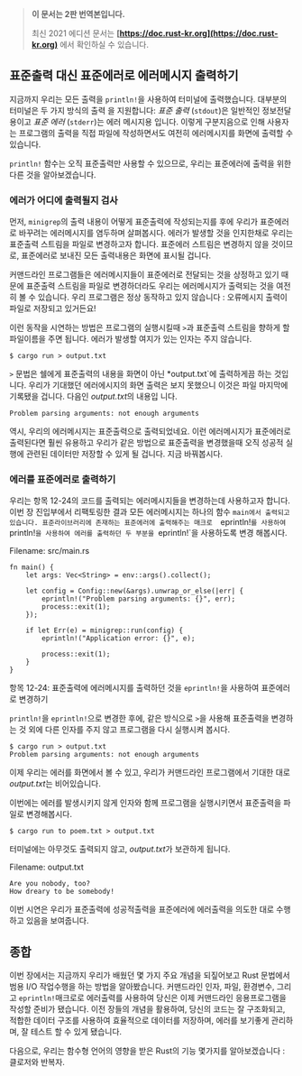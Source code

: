 > **이 문서는 2판 번역본입니다.**
>
> 최신 2021 에디션 문서는 **[https://doc.rust-kr.org](https://doc.rust-kr.org)** 에서 확인하실 수 있습니다.

## 표준출력 대신 표준에러로 에러메시지 출력하기 

지금까지 우리는 모든 출력을 `println!`을 사용하여 터미널에 출력했습니다. 대부분의 터미널은 두 가지 방식의 출력
을 지원합니다: *표준 출력* (`stdout`)은 일반적인 정보전달용이고 *표준 에러* (`stderr`)는 에러 메시지용
입니다. 이렇게 구분지음으로 인해 사용자는 프로그램의 출력을 직접 파일에 작성하면서도 여전히 에러메시지를 화면에 출력할 
수 있습니다. 

`println!` 함수는 오직 표준출력만 사용할 수 있으므로, 우리는 표준에러에 출력을 위한 다른 것을 알아보겠습니다.

### 에러가 어디에 출력될지 검사 

먼저, `minigrep`의 출력 내용이 어떻게 표준출력에 작성되는지를 후에 우리가 표준에러로 바꾸려는 에러메시지를 염두하며
살펴봅시다. 에러가 발생할 것을 인지한채로 우리는 표준출력 스트림을 파일로 변경하고자 합니다. 표준에러 스트림은 변경하지
않을 것이므로, 표준에러로 보내진 모든 출력내용은 화면에 표시될 겁니다. 

커맨드라인 프로그램들은 에러메시지들이 표준에러로 전달되는 것을 상정하고 있기 때문에 표준출력 스트림을 파일로 변경하더라도
우리는 에러메시지가 출력되는 것을 여전히 볼 수 있습니다. 우리 프로그램은 정상 동작하고 있지 않습니다 : 오류메시지 출력이
파일로 저장되고 있거든요!

이런 동작을 시연하는 방법은 프로그램의 실행시킬때 `>`과 표준출력 스트림을 향하게 할 파일이름을 주면 됩니다. 에러가 발생할
여지가 있는 인자는 주지 않습니다. 

```text
$ cargo run > output.txt
```

`>` 문법은 쉘에게 표준출력의 내용을 화면이 아닌 *output.txt`에 출력하게끔 하는 것입니다. 우리가 기대했던 
에러에시지의 화면 출력은 보지 못했으니 이것은 파일 마지막에 기록됐을 겁니다. 다음인 *output.txt*의 내용입
니다.

```text
Problem parsing arguments: not enough arguments
```

역시, 우리의 에러메시지는 표준출력으로 출력되었네요. 이런 에러메시지가 표준에러로 출력된다면 훨씬 유용하고 우리가 같은
방법으로 표준출력을 변경했을때 오직 성공적 실행에 관련된 데이터만 저장할 수 있게 될 겁니다. 지금 바꿔봅시다.

### 에러를 표준에러로 출력하기 

우리는 항목 12-24의 코드를 출력되는 에러메시지들을 변경하는데 사용하고자 합니다. 이번 장 진입부에서 리팩토링한 결과
모든 에러메시지는 하나의 함수 `main에서 출력되고 있습니다. 표준라이브러리에 존재하는 표준에러에 출력해주는 매크로 
`eprintln!`를 사용하여 `println!`을 사용하여 에러를 출력하던 두 부분을 `eprintln!`을 사용하도록 변경
해봅시다. 

<span class="filename">Filename: src/main.rs</span>

```rust,ignore
fn main() {
    let args: Vec<String> = env::args().collect();

    let config = Config::new(&args).unwrap_or_else(|err| {
        eprintln!("Problem parsing arguments: {}", err);
        process::exit(1);
    });

    if let Err(e) = minigrep::run(config) {
        eprintln!("Application error: {}", e);

        process::exit(1);
    }
}
```

<span class="caption">항목 12-24: 표준출력에 에러메시지를 출력하던 것을 `eprintln!`을
사용하여 표준에러로 변경하기 </span>

`println!`을 `eprintln!`으로 변경한 후에, 같은 방식으로 `>`을 사용해 표준출력을 변경하는 것 외에 다른 
인자를 주지 않고 프로그램을 다시 실행시켜 봅시다. 

```text
$ cargo run > output.txt
Problem parsing arguments: not enough arguments
```

이제 우리는 에러를 화면에서 볼 수 있고, 우리가 커맨드라인 프로그램에서 기대한 대로 *output.txt*는 비어있습니다.

이번에는 에러를 발생시키지 않게 인자와 함께 프로그램을 실행시키면서 표준출력을 파일로 변경해봅시다. 

```text
$ cargo run to poem.txt > output.txt
```

터미널에는 아무것도 출력되지 않고, *output.txt*가 보관하게 됩니다. 

<span class="filename">Filename: output.txt</span>

```text
Are you nobody, too?
How dreary to be somebody!
```

이번 시연은 우리가 표준출력에 성공적출력을 표준에러에 에러출력을 의도한 대로 수행하고 있음을 보여줍니다.

## 종합 

이번 장에서는 지금까지 우리가 배웠던 몇 가지 주요 개념을 되짚어보고 Rust 문법에서 범용 I/O 작업수행을 하는 방법을
알아봤습니다. 커맨드라인 인자, 파일, 환경변수, 그리고 `eprintln!`매크로로 에러출력를 사용하여 당신은 이제 
커맨드라인 응용프로그램을 작성할 준비가 됐습니다. 이전 장들의 개념을 활용하여, 당신의 코드는 잘 구조화되고, 적합한 데이터
구조를 사용하여 효율적으로 데이터를 저장하며, 에러를 보기좋게 관리하며, 잘 테스트 할 수 있게 됐습니다.

다음으로, 우리는 함수형 언어의 영향을 받은 Rust의 기능 몇가지를 알아보겠습니다 : 클로저와 반복자. 

<!-- 업데이트된 원본:
## Writing Error Messages to Standard Error Instead of Standard Output

At the moment, we’re writing all of our output to the terminal using the
`println!` function. Most terminals provide two kinds of output: *standard
output* (`stdout`) for general information and *standard error* (`stderr`)
for error messages. This distinction enables users to choose to direct the
successful output of a program to a file but still print error messages to the
screen.

The `println!` function is only capable of printing to standard output, so we
have to use something else to print to standard error.

### Checking Where Errors Are Written

First, let’s observe how the content printed by `minigrep` is currently being
written to standard output, including any error messages we want to write to
standard error instead. We’ll do that by redirecting the standard output stream
to a file while also intentionally causing an error. We won’t redirect the
standard error stream, so any content sent to standard error will continue to
display on the screen.

Command line programs are expected to send error messages to the standard error
stream so we can still see error messages on the screen even if we redirect the
standard output stream to a file. Our program is not currently well-behaved:
we’re about to see that it saves the error message output to a file instead!

The way to demonstrate this behavior is by running the program with `>` and the
filename, *output.txt*, that we want to redirect the standard output stream to.
We won’t pass any arguments, which should cause an error:

```text
$ cargo run > output.txt
```

The `>` syntax tells the shell to write the contents of standard output to
*output.txt* instead of the screen. We didn’t see the error message we were
expecting printed to the screen, so that means it must have ended up in the
file. This is what *output.txt* contains:

```text
Problem parsing arguments: not enough arguments
```

Yup, our error message is being printed to standard output. It’s much more
useful for error messages like this to be printed to standard error so only
data from a successful run ends up in the file. We’ll change that.

### Printing Errors to Standard Error

We’ll use the code in Listing 12-24 to change how error messages are printed.
Because of the refactoring we did earlier in this chapter, all the code that
prints error messages is in one function, `main`. The standard library provides
the `eprintln!` macro that prints to the standard error stream, so let’s change
the two places we were calling `println!` to print errors to use `eprintln!`
instead.

<span class="filename">Filename: src/main.rs</span>

```rust,ignore
fn main() {
    let args: Vec<String> = env::args().collect();

    let config = Config::new(&args).unwrap_or_else(|err| {
        eprintln!("Problem parsing arguments: {}", err);
        process::exit(1);
    });

    if let Err(e) = minigrep::run(config) {
        eprintln!("Application error: {}", e);

        process::exit(1);
    }
}
```

<span class="caption">Listing 12-24: Writing error messages to standard error
instead of standard output using `eprintln!`</span>

After changing `println!` to `eprintln!`, let’s run the program again in the
same way, without any arguments and redirecting standard output with `>`:

```text
$ cargo run > output.txt
Problem parsing arguments: not enough arguments
```

Now we see the error onscreen and *output.txt* contains nothing, which is the
behavior we expect of command line programs.

Let’s run the program again with arguments that don’t cause an error but still
redirect standard output to a file, like so:

```text
$ cargo run to poem.txt > output.txt
```

We won’t see any output to the terminal, and *output.txt* will contain our
results:

<span class="filename">Filename: output.txt</span>

```text
Are you nobody, too?
How dreary to be somebody!
```

This demonstrates that we’re now using standard output for successful output
and standard error for error output as appropriate.

## Summary

This chapter recapped some of the major concepts you’ve learned so far and
covered how to perform common I/O operations in Rust. By using command line
arguments, files, environment variables, and the `eprintln!` macro for printing
errors, you’re now prepared to write command line applications. By using the
concepts in previous chapters, your code will be well organized, store data
effectively in the appropriate data structures, handle errors nicely, and be
well tested.

Next, we’ll explore some Rust features that were influenced by functional
languages: closures and iterators.
-->

